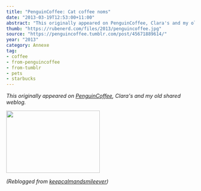 ```yaml
---
title: "PenguinCoffee: Cat coffee noms"
date: "2013-03-19T12:53:00+11:00"
abstract: "This originally appeared on PenguinCoffee, Clara's and my old shared weblog."
thumb: "https://rubenerd.com/files/2013/penguincoffee.jpg"
source: "https://penguincoffee.tumblr.com/post/45671889614/"
year: "2013"
category: Annexe
tag:
- coffee
- from-penguincoffee
- from-tumblr
- pets
- starbucks
---
```

*This originally appeared on [PenguinCoffee](https://rubenerd.com/tag/from-penguincoffee/), Clara's and my old shared weblog.*

<img src="https://rubenerd.com/files/museum/penguincoffee-45671889614@1x.jpg" alt="" style="width:250px; height:166px;" srcset="https://rubenerd.com/files/museum/penguincoffee-45671889614@1x.jpg 1x, https://rubenerd.com/files/museum/penguincoffee-45671889614@2x.jpg 2x" />

*(Reblogged from <a href="https://keepcalmandsmileever.tumblr.com/post/45511089190">keepcalmandsmileever</a>)*

